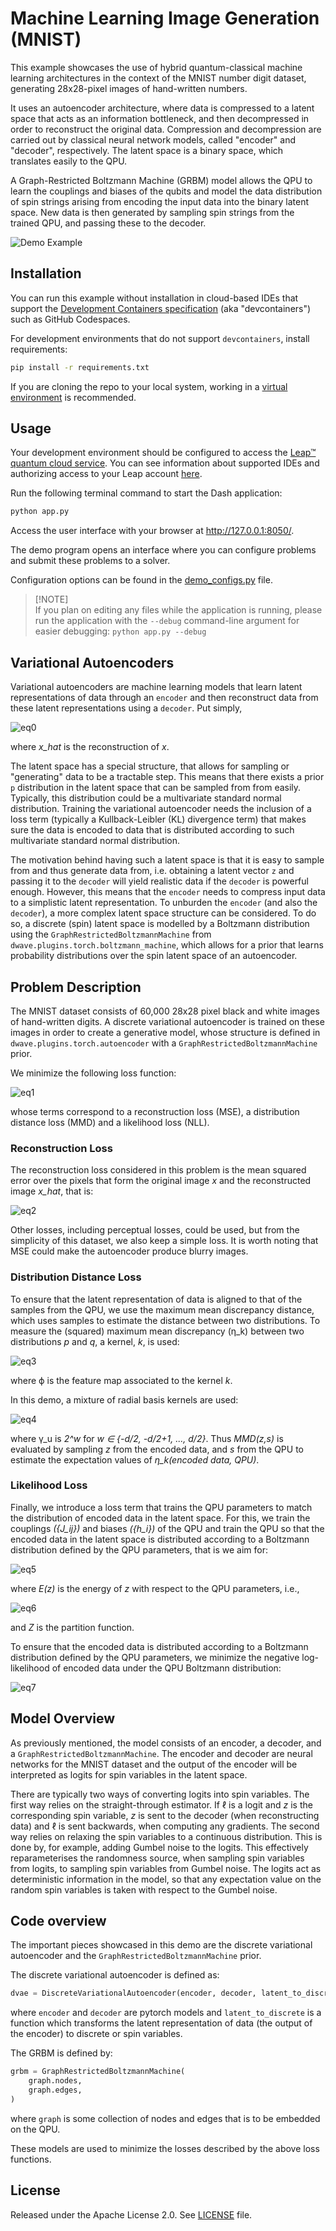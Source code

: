 # Machine Learning Image Generation (MNIST)

This example showcases the use of hybrid quantum-classical machine learning architectures in the
context of the MNIST number digit dataset, generating 28x28-pixel images of hand-written numbers.

It uses an autoencoder architecture, where data is compressed to a latent space that acts as an
information bottleneck, and then decompressed in order to reconstruct the original data.
Compression and decompression are carried out by classical neural network models,
called "encoder" and "decoder", respectively. The latent space is a binary space, which translates
easily to the QPU.

A Graph-Restricted Boltzmann Machine (GRBM) model allows the QPU to learn the
couplings and biases of the qubits and model the data distribution
of spin strings arising from encoding the input data into the binary latent space. New data is then
generated by sampling spin strings from the trained QPU, and passing these to the decoder.


![Demo Example](static/demo.png)

## Installation
You can run this example without installation in cloud-based IDEs that support the
[Development Containers specification](https://containers.dev/supporting) (aka "devcontainers")
such as GitHub Codespaces.

For development environments that do not support `devcontainers`, install requirements:

```bash
pip install -r requirements.txt
```

If you are cloning the repo to your local system, working in a
[virtual environment](https://docs.python.org/3/library/venv.html) is recommended.

## Usage
Your development environment should be configured to access the
[Leap&trade; quantum cloud service](https://docs.ocean.dwavesys.com/en/stable/overview/sapi.html).
You can see information about supported IDEs and authorizing access to your Leap account
[here](https://docs.dwavesys.com/docs/latest/doc_leap_dev_env.html).

Run the following terminal command to start the Dash application:

```bash
python app.py
```

Access the user interface with your browser at http://127.0.0.1:8050/.

The demo program opens an interface where you can configure problems and submit these problems to
a solver.

Configuration options can be found in the [demo_configs.py](demo_configs.py) file.

> [!NOTE]\
> If you plan on editing any files while the application is running, please run the application
with the `--debug` command-line argument for easier debugging:
`python app.py --debug`


## Variational Autoencoders

Variational autoencoders are machine learning models that learn latent representations of data
through an `encoder` and then reconstruct data from these latent representations using a `decoder`.
Put simply,

![eq0](static/eq0.png)

where _x_hat_ is the reconstruction of _x_.

The latent space has a special structure, that allows for sampling or "generating" data to be a
tractable step. This means that there exists a prior `p` distribution in the latent space that can
be sampled from from easily. Typically, this distribution could be a multivariate standard normal
distribution. Training the variational autoencoder needs the inclusion of a loss term (typically a
Kullback-Leibler (KL) divergence term) that makes sure the data is encoded to data that is
distributed according to such multivariate standard normal distribution.

The motivation behind having such a latent space is that it is easy to sample from and thus
generate data from, i.e. obtaining a latent vector `z` and passing it to the `decoder` will yield
realistic data if the `decoder` is powerful enough.
However, this means that the `encoder` needs to compress input data to a simplistic latent
representation.
To unburden the `encoder` (and also the `decoder`), a more complex latent space structure can be
considered.
To do so, a discrete (spin) latent space is modelled by a Boltzmann distribution using the
`GraphRestrictedBoltzmannMachine` from `dwave.plugins.torch.boltzmann_machine`, which allows for a
prior that learns probability distributions over the spin latent space of an autoencoder.

## Problem Description

The MNIST dataset consists of 60,000 28x28 pixel black and white images of hand-written digits.
A discrete variational autoencoder is trained on these images in order to create a generative model,
whose structure is defined in `dwave.plugins.torch.autoencoder` with a
`GraphRestrictedBoltzmannMachine` prior.

We minimize the following loss function:

![eq1](static/eq1.png)

whose terms correspond to a reconstruction loss (MSE), a distribution distance loss (MMD)
and a likelihood loss (NLL).

### Reconstruction Loss

The reconstruction loss considered in this problem is the mean squared error over the pixels that
form the original image _x_ and the reconstructed image _x_hat_, that is:

![eq2](static/eq2.png)

Other losses, including perceptual losses, could be used, but from the simplicity of this dataset,
we also keep a simple loss. It is worth noting that MSE could make the autoencoder produce blurry
images.

### Distribution Distance Loss

To ensure that the latent representation of data is aligned to that of the samples from the QPU,
we use the maximum mean discrepancy distance, which uses samples to estimate the distance between
two distributions. To measure the (squared) maximum mean discrepancy (&eta;\_k) between two
distributions _p_ and _q_, a kernel, _k_, is used:

![eq3](static/eq3.png)

where &varphi; is the feature map associated to the kernel _k_.

In this demo, a mixture of radial basis kernels are used:

![eq4](static/eq4.png)

where &gamma;\_u is _2^w_ for _w ∈ \{-d/2, -d/2+1, ..., d/2\}_. Thus _MMD(z,s)_ is evaluated
by sampling _z_ from the encoded data, and _s_ from the QPU to estimate the expectation values of
_&eta;\_k(encoded data, QPU)_.

### Likelihood Loss

Finally, we introduce a loss term that trains the QPU parameters to match the distribution of
encoded data in the latent space. For this, we train the couplings _(\{J\_ij\})_ and biases
_(\{h\_i\})_ of the QPU and train the QPU so that the encoded data in the latent space is distributed
according to a Boltzmann distribution defined by the QPU parameters, that is we aim for:

![eq5](static/eq5.png)

where _E(z)_ is the energy of _z_ with respect to the QPU parameters, i.e.,

![eq6](static/eq6.png)

and _Z_ is the partition function.

To ensure that the encoded data is distributed according to a Boltzmann distribution defined by the
QPU parameters, we minimize the negative log-likelihood of encoded data under the QPU Boltzmann
distribution:

![eq7](static/eq7.png)

## Model Overview

As previously mentioned, the model consists of an encoder, a decoder, and a
`GraphRestrictedBoltzmannMachine`. The encoder and decoder are neural networks for the MNIST
dataset and the output of the encoder will be interpreted as logits for spin variables in the
latent space.

There are typically two ways of converting logits into spin variables. The first way relies on the
straight-through estimator. If &ell; is a logit and _z_ is the corresponding spin variable, _z_ is
sent to the decoder (when reconstructing data) and &ell; is sent backwards, when computing any
gradients. The second way relies on relaxing the spin variables to a continuous distribution. This
is done by, for example, adding Gumbel noise to the logits. This effectively reparameterises the
randomness source, when sampling spin variables from logits, to sampling spin variables from Gumbel
noise. The logits act as deterministic information in the model, so that any expectation value on
the random spin variables is taken with respect to the Gumbel noise.

## Code overview

The important pieces showcased in this demo are the discrete variational autoencoder and
the `GraphRestrictedBoltzmannMachine` prior.

The discrete variational autoencoder is defined as:
```python
dvae = DiscreteVariationalAutoencoder(encoder, decoder, latent_to_discrete)
```
where `encoder` and `decoder` are pytorch models and `latent_to_discrete` is a function which
transforms the latent representation of data (the output of the encoder) to discrete or spin
variables.

The GRBM is defined by:
```python
grbm = GraphRestrictedBoltzmannMachine(
    graph.nodes,
    graph.edges,
)
```
where `graph` is some collection of nodes and edges that is to be embedded on the QPU.

These models are used to minimize the losses described by the above loss functions.


## License

Released under the Apache License 2.0. See [LICENSE](LICENSE) file.

